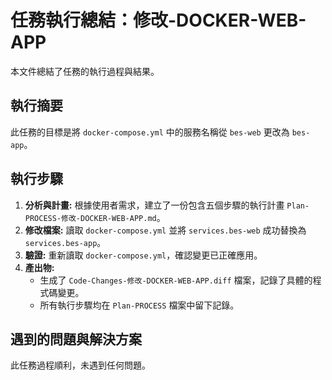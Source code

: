 # 任務執行總結：修改-DOCKER-WEB-APP

本文件總結了任務的執行過程與結果。

## 執行摘要

此任務的目標是將 `docker-compose.yml` 中的服務名稱從 `bes-web` 更改為 `bes-app`。

## 執行步驟

1.  **分析與計畫:** 根據使用者需求，建立了一份包含五個步驟的執行計畫 `Plan-PROCESS-修改-DOCKER-WEB-APP.md`。
2.  **修改檔案:** 讀取 `docker-compose.yml` 並將 `services.bes-web` 成功替換為 `services.bes-app`。
3.  **驗證:** 重新讀取 `docker-compose.yml`，確認變更已正確應用。
4.  **產出物:**
    *   生成了 `Code-Changes-修改-DOCKER-WEB-APP.diff` 檔案，記錄了具體的程式碼變更。
    *   所有執行步驟均在 `Plan-PROCESS` 檔案中留下記錄。

## 遇到的問題與解決方案

此任務過程順利，未遇到任何問題。
